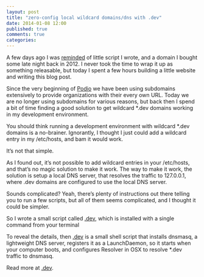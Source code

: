```yaml
---
layout: post
title: "zero-config local wildcard domains/dns with .dev"
date: 2014-01-08 12:00
published: true
comments: true
categories:
---
```


A few days ago I was [reminded](https://twitter.com/raamdev/status/430436370977284096) of little script I wrote, and a domain I bought some late night back in 2012. I never took the time to wrap it up as something releasable, but today I spent a few hours building a little website and writing this blog post.

Since the very beginning of [Podio](http://podio.com) we have been using subdomains extensively to provide organizations with their every own URL. Today we are no longer using subdomains for various reasons, but back then I spend a bit of time finding a good solution to get wildcard *.dev domains working in my development environment. 

You should think running a development environment with wildcard *.dev domains is a no-brainer. Ignorantly, I thought I just could add a wildcard entry in my /etc/hosts, and bam it would work. 

It’s not that simple.

<!--more-->

As I found out, it’s not possible to add wildcard entries in your /etc/hosts, and that’s no magic solution to make it work. The way to make it work, the solution is setup a local DNS server, that resolves the traffic to 127.0.0.1, where .dev domains are configured to use the local DNS server.

Sounds complicated? Yeah, there’s plenty of instructions out there telling you to run a few scripts, but all of them seems complicated, and I thought it could be simpler.

So I wrote a small script called [.dev](http://dev.sh), which is installed with a single command from your terminal 

To reveal the details, then [.dev](http://dev.sh) is a small shell script that installs dnsmasq, a lightweight DNS server, registers it as a LaunchDaemon, so it starts when your computer boots, and configures Resolver in OSX to resolve *.dev traffic to dnsmasq.

Read more at [.dev](http://dev.sh).



